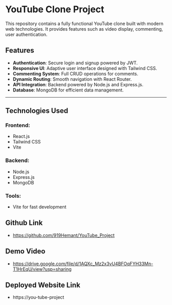 # YouTube Clone Project

This repository contains a fully functional YouTube clone built with modern web technologies. It provides features such as video display, commenting, user authentication.


## Features
- **Authentication**: Secure login and signup powered by JWT.
- **Responsive UI**: Adaptive user interface designed with Tailwind CSS.
- **Commenting System**: Full CRUD operations for comments.
- **Dynamic Routing**: Smooth navigation with React Router.
- **API Integration**: Backend powered by Node.js and Express.js.
- **Database**: MongoDB for efficient data management.

---

## Technologies Used
### Frontend:
- React.js
- Tailwind CSS
- Vite

### Backend:
- Node.js
- Express.js
- MongoDB

### Tools:
- Vite for fast development

## Github Link
- https://github.com/919Hemant/YouTube_Project


## Demo Video
- https://drive.google.com/file/d/1AQXc_Mz2x3vU4BFOqFYH33Mn-T1HrEqU/view?usp=sharing

## Deployed Website Link
- https://you-tube-project

